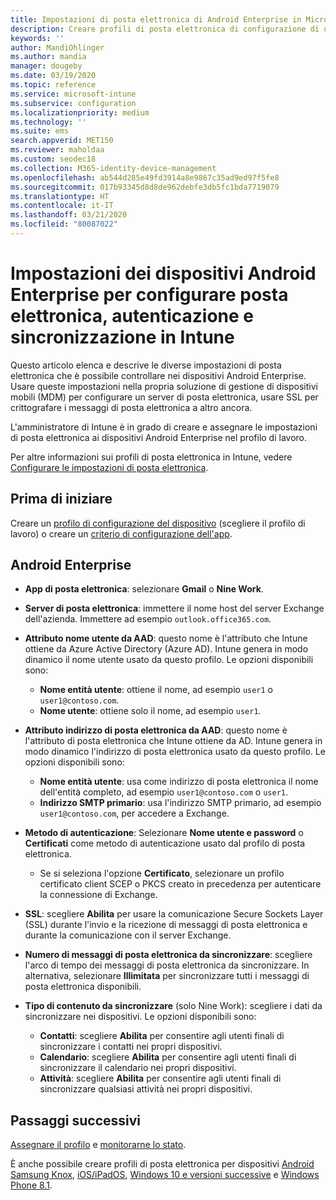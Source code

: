 ```yaml
---
title: Impostazioni di posta elettronica di Android Enterprise in Microsoft Intune - Azure | Microsoft Docs
description: Creare profili di posta elettronica di configurazione di un dispositivo che usano server Exchange e recuperano gli attributi da Azure Active Directory. Abilitare SSL o SMIME, autenticare gli utenti con certificati o nome utente/password e sincronizzare posta elettronica e pianificazioni nei dispositivi del profilo di lavoro Android con Microsoft Intune.
keywords: ''
author: MandiOhlinger
ms.author: mandia
manager: dougeby
ms.date: 03/19/2020
ms.topic: reference
ms.service: microsoft-intune
ms.subservice: configuration
ms.localizationpriority: medium
ms.technology: ''
ms.suite: ems
search.appverid: MET150
ms.reviewer: maholdaa
ms.custom: seodec18
ms.collection: M365-identity-device-management
ms.openlocfilehash: ab544d285e49fd3914a8e9867c35ad9ed97f5fe8
ms.sourcegitcommit: 017b93345d8d8de962debfe3db5fc1bda7719079
ms.translationtype: HT
ms.contentlocale: it-IT
ms.lasthandoff: 03/21/2020
ms.locfileid: "80087022"
---
```

# <a name="android-enterprise-device-settings-to-configure-email-authentication-and-synchronization-in-intune"></a>Impostazioni dei dispositivi Android Enterprise per configurare posta elettronica, autenticazione e sincronizzazione in Intune

Questo articolo elenca e descrive le diverse impostazioni di posta elettronica che è possibile controllare nei dispositivi Android Enterprise. Usare queste impostazioni nella propria soluzione di gestione di dispositivi mobili (MDM) per configurare un server di posta elettronica, usare SSL per crittografare i messaggi di posta elettronica a altro ancora.

L'amministratore di Intune è in grado di creare e assegnare le impostazioni di posta elettronica ai dispositivi Android Enterprise nel profilo di lavoro.

Per altre informazioni sui profili di posta elettronica in Intune, vedere [Configurare le impostazioni di posta elettronica](email-settings-configure.md).

## <a name="before-you-begin"></a>Prima di iniziare

Creare un [profilo di configurazione del dispositivo](email-settings-configure.md) (scegliere il profilo di lavoro) o creare un [criterio di configurazione dell'app](../apps/app-configuration-policies-use-android.md).

## <a name="android-enterprise"></a>Android Enterprise

- **App di posta elettronica**: selezionare **Gmail** o **Nine Work**.
- **Server di posta elettronica**: immettere il nome host del server Exchange dell'azienda. Immettere ad esempio `outlook.office365.com`.
- **Attributo nome utente da AAD**: questo nome è l'attributo che Intune ottiene da Azure Active Directory (Azure AD). Intune genera in modo dinamico il nome utente usato da questo profilo. Le opzioni disponibili sono:

  - **Nome entità utente**: ottiene il nome, ad esempio `user1` o `user1@contoso.com`.
  - **Nome utente**: ottiene solo il nome, ad esempio `user1`.

- **Attributo indirizzo di posta elettronica da AAD**: questo nome è l'attributo di posta elettronica che Intune ottiene da AD. Intune genera in modo dinamico l'indirizzo di posta elettronica usato da questo profilo. Le opzioni disponibili sono:
  - **Nome entità utente**:  usa come indirizzo di posta elettronica il nome dell'entità completo, ad esempio `user1@contoso.com` o `user1`.
  - **Indirizzo SMTP primario**: usa l'indirizzo SMTP primario, ad esempio `user1@contoso.com`, per accedere a Exchange.

- **Metodo di autenticazione**: Selezionare **Nome utente e password** o **Certificati** come metodo di autenticazione usato dal profilo di posta elettronica.
  - Se si seleziona l'opzione **Certificato**, selezionare un profilo certificato client SCEP o PKCS creato in precedenza per autenticare la connessione di Exchange.
- **SSL**: scegliere **Abilita** per usare la comunicazione Secure Sockets Layer (SSL) durante l'invio e la ricezione di messaggi di posta elettronica e durante la comunicazione con il server Exchange.
- **Numero di messaggi di posta elettronica da sincronizzare**: scegliere l'arco di tempo dei messaggi di posta elettronica da sincronizzare. In alternativa, selezionare **Illimitata** per sincronizzare tutti i messaggi di posta elettronica disponibili.
- **Tipo di contenuto da sincronizzare** (solo Nine Work): scegliere i dati da sincronizzare nei dispositivi. Le opzioni disponibili sono:
  - **Contatti**: scegliere **Abilita** per consentire agli utenti finali di sincronizzare i contatti nei propri dispositivi.
  - **Calendario**: scegliere **Abilita** per consentire agli utenti finali di sincronizzare il calendario nei propri dispositivi.
  - **Attività**: scegliere **Abilita** per consentire agli utenti finali di sincronizzare qualsiasi attività nei propri dispositivi.

## <a name="next-steps"></a>Passaggi successivi

[Assegnare il profilo](device-profile-assign.md) e [monitorarne lo stato](device-profile-monitor.md).

È anche possibile creare profili di posta elettronica per dispositivi [Android Samsung Knox](email-settings-android.md), [iOS/iPadOS](email-settings-ios.md), [Windows 10 e versioni successive](email-settings-windows-10.md) e [Windows Phone 8.1](email-settings-windows-phone-8-1.md).
